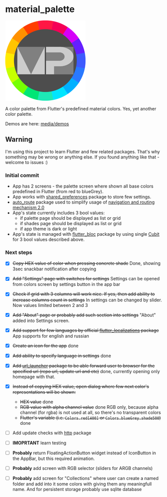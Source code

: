 # material_palette

<img src="media/icon/Icon.svg" alt="app icon" style="width: 256px;" />

A color palette from Flutter's predefined material colors. Yes, yet another color palette.

Demos are here: [media/demos](media/demos)

## Warning

I'm using this project to learn Flutter and few related packages. That's why something may be wrong or anything else. If you found anything like that - welcome to issues :)

### Initial commit

- App has 2 screens - the palette screen where shown all base colors predefined in Flutter (from red to blueGrey).
- App works with [shared_preferences](https://pub.dev/packages/shared_preferences) package to store few settings.
- [auto_route](https://pub.dev/packages/auto_route) package used to simplify usage of [navigation and routing mechanism 2.0](https://flutter.dev/docs/development/ui/navigation)
- App's state currently includes 3 bool values:
  - if palette page should be displayed as list or grid
  - if shades page should be displayed as list or grid
  - if app theme is dark or light
- App's state is managed with [flutter_bloc](https://pub.dev/packages/flutter_bloc) package by using single [Cubit](https://bloclibrary.dev/#/coreconcepts?id=cubit) for 3 bool values described above.

### Next steps

- [x] ~~Copy HEX value of color when pressing concrete shade~~ Done, showing 3sec snackbar notification after copying
- [x] ~~Add "Settings" page with switches for settings~~ Settings can be opened from colors screen by settings button in the app bar
- [x] ~~Check if grid with 3 columns will work nice. If yes, then add ability to increase columns count in settings~~ In settings can be changed by slider. Now values limited between 2 and 3
- [x] ~~Add "About" page or probably add such section into settings~~ "About" added into Settings screen.
- [x] ~~Add support for few languages by official [flutter_localizations](https://flutter.dev/docs/development/accessibility-and-localization/internationalization) package~~ App supports for english and russian
- [x] ~~Create an icon for the app~~ done
- [x] ~~Add ability to specify language in settings~~ done
- [x] ~~Add [url_launcher](https://pub.dev/packages/url_launcher) package to be able forward user to browser for the specified url (repo url, update url and etc)~~ done, currently opening only homepage with that.
- [x] ~~Instead of copying HEX value, open dialog where few next color's representations will be shown:~~

  - ~~HEX value~~ done
  - ~~RGB value with alpha channel value~~ done RGB only, because alpha channel (for rgba) is not used at all, so there's no transparent colors
  - ~~Flutter's variable (i.e. `Colors.red[400]` or `Colors.blueGrey.shade500`)~~ done

- [ ] Add update checks with [http](https://pub.dev/packages/http) package
- [ ] **IMOPRTANT** learn testing
- [ ] **Probably** return FloatingActionButton widget instead of IconButton in the AppBar, but this required animation.
- [ ] **Probably** add screen with RGB selector (sliders for ARGB channels)
- [ ] **Probably** add screen for "Collections" where user can create a named folder and add into it some colors with giving them any meaningfull name. And for persistent storage probably use sqlite database
